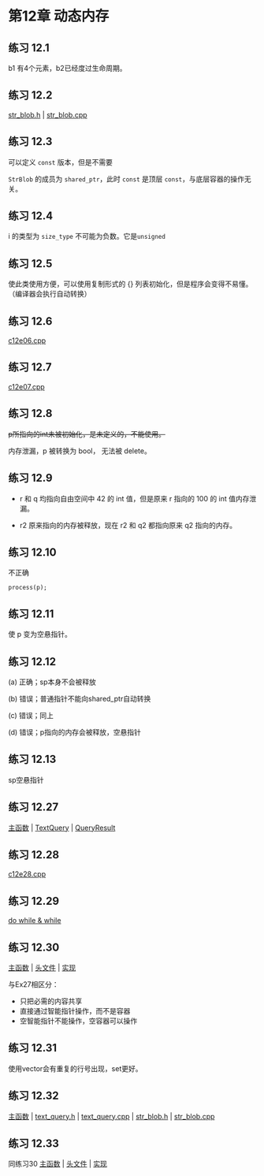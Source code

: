 # 第12章 动态内存

## 练习 12.1

b1 有4个元素，b2已经度过生命周期。

## 练习 12.2

[str_blob.h](str_blob.h) | [str_blob.cpp](str_blob.cpp)

## 练习 12.3

可以定义 `const` 版本，但是不需要

`StrBlob` 的成员为 `shared_ptr`，此时 `const` 是顶层 `const`，与底层容器的操作无关。

## 练习 12.4

i 的类型为 `size_type` 不可能为负数。它是`unsigned`

## 练习 12.5

使此类使用方便，可以使用复制形式的 {} 列表初始化，但是程序会变得不易懂。（编译器会执行自动转换）

## 练习 12.6

[c12e06.cpp](c12e06.cpp)

## 练习 12.7

[c12e07.cpp](c12e07.cpp)

## 练习 12.8

~~p所指向的int未被初始化，是未定义的，不能使用。~~

内存泄漏，p 被转换为 bool， 无法被 delete。

## 练习 12.9

* r 和 q 均指向自由空间中 42 的 int 值，但是原来 r 指向的 100 的 int 值内存泄漏。

* r2 原来指向的内存被释放，现在 r2 和 q2 都指向原来 q2 指向的内存。

## 练习 12.10

不正确

`process(p);`

## 练习 12.11

使 p 变为空悬指针。

## 练习 12.12

(a) 正确；sp本身不会被释放

(b) 错误；普通指针不能向shared_ptr自动转换

(c) 错误；同上

(d) 错误；p指向的内存会被释放，空悬指针

## 练习 12.13

sp空悬指针

## 练习 12.27

[主函数](e27/testquery.cpp) | [TextQuery](e27/text_query.h) | [QueryResult](e27/query_result.h)

## 练习 12.28

[c12e28.cpp](e28/c12e28.cpp)

## 练习 12.29

[do while & while](e27/testquery.cpp)

## 练习 12.30

[主函数](e30/c12e30.cpp) | [头文件](e30/text_query.h) | [实现](e30/text_query.cpp)

与Ex27相区分：

*  只把必需的内容共享
*  直接通过智能指针操作，而不是容器
*  空智能指针不能操作，空容器可以操作

## 练习 12.31

使用vector会有重复的行号出现，set更好。

## 练习 12.32

[主函数](e32/c12e32.cpp) | [text_query.h](e32/text_query.h) | [text_query.cpp](e32/text_query.cpp) | [str_blob.h](e32/str_blob.h) | [str_blob.cpp](e32/str_blob.cpp)

## 练习 12.33

同练习30  [主函数](e30/c12e30.cpp) | [头文件](e30/text_query.h) | [实现](e30/text_query.cpp)
